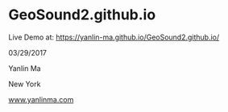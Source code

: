 # GeoSound2.github.io
Live Demo at: https://yanlin-ma.github.io/GeoSound2.github.io/

03/29/2017

Yanlin Ma

New York

www.yanlinma.com
